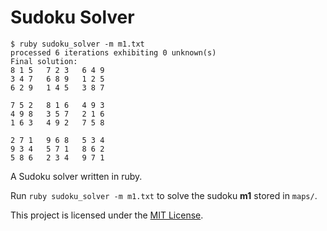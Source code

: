 # Sudoku Solver

```
$ ruby sudoku_solver -m m1.txt
processed 6 iterations exhibiting 0 unknown(s)
Final solution:
8 1 5   7 2 3   6 4 9
3 4 7   6 8 9   1 2 5
6 2 9   1 4 5   3 8 7

7 5 2   8 1 6   4 9 3
4 9 8   3 5 7   2 1 6
1 6 3   4 9 2   7 5 8

2 7 1   9 6 8   5 3 4
9 3 4   5 7 1   8 6 2
5 8 6   2 3 4   9 7 1
```

A Sudoku solver written in ruby. 

Run `ruby sudoku_solver -m m1.txt` to solve the sudoku **m1** stored in `maps/`.

This project is licensed under the [MIT License](https://github.com/simplay/sudoku_solver/blob/master/LICENSE).
